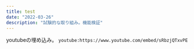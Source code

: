 ```yaml
---
title: test
date: "2022-03-26"
description: "試験的な取り組み。機能検証"
---
```


youtubeの埋め込み。
`youtube:https://www.youtube.com/embed/sRbzjQTxvPE`

